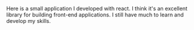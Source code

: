 Here is a small application I developed with react.
I think it's an excellent library for building front-end applications.
I still have much to learn and develop my skills.

